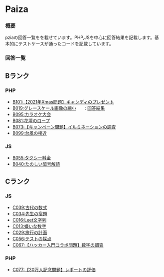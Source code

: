# Paiza

### 概要
pziaの回答一覧をを載せています。PHP,JSを中心に回答結果を記載します。基本的にテストケースが通ったコードを記載しています。

### 回答一覧

## Bランク
### PHP
* [B101:【2021年Xmas問題】キャンディのプレゼント](B019.php)
* [B019:グレースケール画像の縮小](https://paiza.jp/works/challenges/69/retry)　　: [回答結果](php/rankB/B101.php)
* [B095:カラオケ大会](B095.php)
* [B081:花壇のロープ](B081.php)
* [B073:【キャンペーン問題】イルミネーションの調査](B073.php)
* [B099:台風の接近](B099.php)

### JS
* [B055:タクシー料金](B055.js)
* [B040:たのしい暗号解読](B040.js)

## Cランク
### JS
* [C039:古代の数式](C067.js)
* [C034:先生の宿題](C034.js)
* [C016:Leet文字列](C016.js)
* [C013:嫌いな数字](C013.js)
* [C029:旅行の計画](C029.js)
* [C056:テストの採点](C056.js)
* [C067:【ハッカー入門コラボ問題】数字の調査](C067.js)

### PHP
* [C077:【30万人記念問題】レポートの評価](C077.php)







